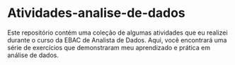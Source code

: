 # Atividades-analise-de-dados


Este repositório contém uma coleção de algumas atividades que eu realizei durante o curso da EBAC de Analista de Dados. Aqui, você encontrará uma série de exercícios que demonstraram meu aprendizado e prática em análise de dados.
